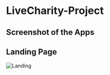 # LiveCharity-Project

## Screenshot of the Apps


## Landing Page
![Landing](./ScreenShot/Landing.png)



